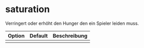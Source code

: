 # saturation

Verringert oder erhöht den Hunger den ein Spieler leiden muss.

| Option | Default | Beschreibung |
| ------ | ------- | ----------- |
| | |